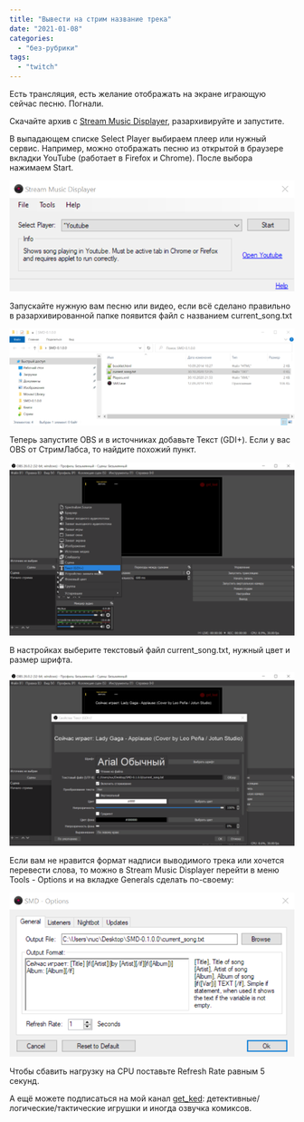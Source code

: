 ```yaml
---
title: "Вывести на стрим название трека"
date: "2021-01-08"
categories: 
  - "без-рубрики"
tags: 
  - "twitch"
---
```


Есть трансляция, есть желание отображать на экране играющую сейчас песню. Погнали.

Скачайте архив с [Stream Music Displayer](https://obsproject.com/forum/resources/stream-music-displayer.107/), разархивируйте и запустите.

В выпадающем списке Select Player выбираем плеер или нужный сервис. Например, можно отображать песню из открытой в браузере вкладки YouTube (работает в Firefox и Chrome). После выбора нажимаем Start.

![](images/Stream-Music-Displayer.png)

Запускайте нужную вам песню или видео, если всё сделано правильно в разархивированной папке появится файл с названием current\_song.txt

![](images/Stream-Music-Displayer-File-1024x347.png)

Теперь запустите OBS и в источниках добавьте Текст (GDI+). Если у вас OBS от СтримЛабса, то найдите похожий пункт.

![](images/OBS-gdi-2-1024x622.png)

В настройках выберите текстовый файл current\_song.txt, нужный цвет и размер шрифта.

![](images/OBS-gdi-config-2-1024x622.png)

Если вам не нравится формат надписи выводимого трека или хочется перевести слова, то можно в Stream Music Displayer перейти в меню Tools - Options и на вкладке Generals сделать по-своему:

![](images/SMD-Options.png)

Чтобы сбавить нагрузку на CPU поставьте Refresh Rate равным 5 секунд.

А ещё можете подписаться на мой канал [get\_ked](https://www.twitch.tv/get_ked): детективные/логические/тактические игрушки и иногда озвучка комиксов.

